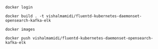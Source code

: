 ```docker login```

```docker build . -t vishalmamidi/fluentd-kubernetes-daemonset-opensearch-kafka-elk```

```docker images```

```docker push vishalmamidi/fluentd-kubernetes-daemonset-opensearch-kafka-elk```
